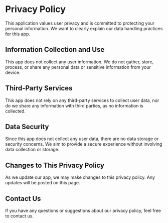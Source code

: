 # Privacy Policy

This application values user privacy and is committed to protecting your personal information. We want to clearly explain our data handling practices for this app.

## Information Collection and Use
This app does not collect any user information. We do not gather, store, process, or share any personal data or sensitive information from your device.

## Third-Party Services
This app does not rely on any third-party services to collect user data, nor do we share any information with third parties, as no information is collected.

## Data Security
Since this app does not collect any user data, there are no data storage or security concerns. We aim to provide a secure experience without involving data collection or storage.

## Changes to This Privacy Policy
As we update our app, we may make changes to this privacy policy. Any updates will be posted on this page.

## Contact Us
If you have any questions or suggestions about our privacy policy, feel free to contact us.
